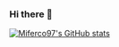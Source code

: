 ### Hi there 👋
<!--
**miferco97/miferco97** is a ✨ _special_ ✨ repository because its `README.md` (this file) appears on your GitHub profile.

Here are some ideas to get you started:

- 🔭 I’m currently working on ...
- 🌱 I’m currently learning ...
- 👯 I’m looking to collaborate on ...
- 🤔 I’m looking for help with ...
- 💬 Ask me about ...
- 📫 How to reach me: ...
- 😄 Pronouns: ...
- ⚡ Fun fact: ...
-->

[![Miferco97's GitHub stats](https://github-readme-stats.vercel.app/api?username=miferco97&show_icons=true&theme=radical)](https://github.com/anuraghazra/github-readme-stats)
